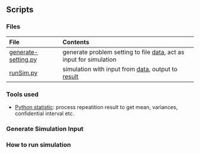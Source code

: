 ## Scripts

### Files
|File| Contents|
|:----|:-------|
|[generate-setting.py](./generate-setting.py)| generate problem setting to file [data](../data), act as input for simulation|
|[runSim.py](./runSim.py)| simulation with input from [data](../data), output to [result](../result)


### Tools used
- [Python statistic](https://github.com/xizhonghua/pystats): process repeatition result to get mean, variances, confidential interval etc.

### Generate Simulation Input


### How to run simulation



